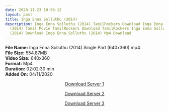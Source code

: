 ```yaml
---
date: 2020-11-23 10:56:12
layout: post
title: Inga Enna Solluthu (2014)
description: Inga Enna Solluthu (2014) TamilRockers Download Inga Enna Solluthu
  (2014) Tamil Movie TamilRockers Download TamilRockers Inga Enna Solluthu
  (2014) Download Inga Enna Solluthu (2014) Mp4 Download
---
```

<!--StartFragment-->

**File Name:** Inga Enna Solluthu (2014) Single Part (640x360).mp4\
**File Size:** 554.87MB\
**Video Size:** 640x360\
**Format:** Mp4\
**Duration:** 02:02:30 min\
**Added On:** 04/11/2020

<!--EndFragment-->

<center>

<a href="http://s6.uptofiles.net//files/Tamil%20HD%20Mobile%20Movies/Inga%20Enna%20Solluthu%20(2014)/Mp4%20HD%20(640x360)/Inga%20Enna%20Solluthu%20(2014)%20Single%20Part%20(640x360).mp4" class="myButton">Download Server 1</a>

<a href="http://s6.uptofiles.net//files/Tamil%20HD%20Mobile%20Movies/Inga%20Enna%20Solluthu%20(2014)/Mp4%20HD%20(640x360)/Inga%20Enna%20Solluthu%20(2014)%20Single%20Part%20(640x360).mp4" class="myButton">Download Server 2</a>

<a href="http://s6.uptofiles.net//files/Tamil%20HD%20Mobile%20Movies/Inga%20Enna%20Solluthu%20(2014)/Mp4%20HD%20(640x360)/Inga%20Enna%20Solluthu%20(2014)%20Single%20Part%20(640x360).mp4" class="myButton">Download Server 3</a>

</center>